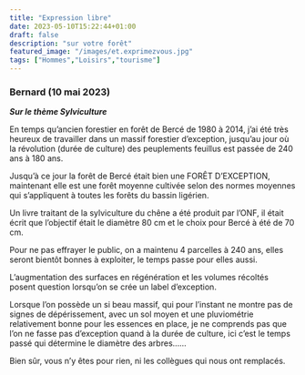 ```yaml
---
title: "Expression libre"
date: 2023-05-10T15:22:44+01:00
draft: false
description: "sur votre forêt"
featured_image: "/images/et.exprimezvous.jpg"
tags: ["Hommes","Loisirs","tourisme"]
---
```




### Bernard (10 mai 2023)

***Sur le thème Sylviculture***

En temps qu’ancien forestier en forêt de Bercé de 1980 à 2014, j’ai été très heureux de travailler dans un massif forestier d’exception, jusqu’au jour où la révolution (durée de culture) des peuplements feuillus est passée de 240 ans à 180 ans.

Jusqu’à ce jour la forêt de Bercé était bien une FORÊT D’EXCEPTION, maintenant elle est une forêt moyenne cultivée selon des normes moyennes qui s’appliquent à toutes les forêts du bassin ligérien.

Un livre traitant de la sylviculture du chêne a été produit par l’ONF, il était écrit que l’objectif était le diamètre 80 cm et le choix pour Bercé à été de 70 cm.

Pour ne pas effrayer le public, on a maintenu 4 parcelles à 240 ans, elles seront bientôt bonnes à exploiter, le temps passe pour elles aussi.

L’augmentation des surfaces en régénération et les volumes récoltés posent question lorsqu’on se crée un label d’exception.

Lorsque l’on possède un si beau massif,
qui pour l’instant ne montre pas de signes de dépérissement,
avec un sol moyen et une pluviométrie relativement bonne pour les essences en place, je ne comprends pas que l’on ne fasse pas d’exception quand à la durée de culture, ici c’est le temps passé qui détermine le diamètre des arbres……

Bien sûr, vous n’y êtes pour rien, ni les collègues qui nous ont remplacés.

